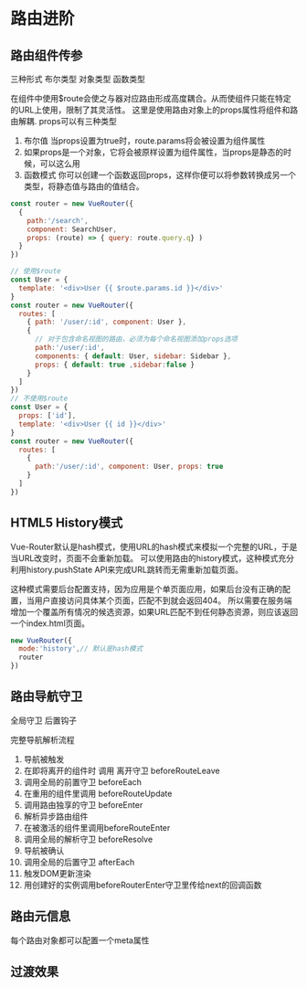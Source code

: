 # 路由进阶
## 路由组件传参
三种形式
布尔类型
对象类型
函数类型

在组件中使用$route会使之与器对应路由形成高度耦合。从而使组件只能在特定的URL上使用，限制了其灵活性。
这里是使用路由对象上的props属性将组件和路由解耦.
props可以有三种类型
1. 布尔值
当props设置为true时，route.params将会被设置为组件属性
2. 如果props是一个对象，它将会被原样设置为组件属性，当props是静态的时候，可以这么用
3. 函数模式
你可以创建一个函数返回props，这样你便可以将参数转换成另一个类型，将静态值与路由的值结合。
```js
const router = new VueRouter({
  { 
    path:'/search',
    component: SearchUser,
    props: (route) => { query: route.query.q} )
  }
})
```
```js
// 使用$route 
const User = {
  template: '<div>User {{ $route.params.id }}</div>'
}
const router = new VueRouter({
  routes: [
    { path: '/user/:id', component: User },
    {
      // 对于包含命名视图的路由，必须为每个命名视图添加props选项
      path:'/user/:id',
      components: { default: User, sidebar: Sidebar },
      props: { default: true ,sidebar:false }
    }
  ]
})
// 不使用$route
const User = {
  props: ['id'],
  template: '<div>User {{ id }}</div>'
}
const router = new VueRouter({
  routes: [
    {
      path:'/user/:id', component: User, props: true 
    }
  ]
})
```

## HTML5 History模式
Vue-Router默认是hash模式，使用URL的hash模式来模拟一个完整的URL，于是当URL改变时，页面不会重新加载。
可以使用路由的history模式，这种模式充分利用history.pushState API来完成URL跳转而无需重新加载页面。

这种模式需要后台配置支持，因为应用是个单页面应用，如果后台没有正确的配置，当用户直接访问具体某个页面，匹配不到就会返回404。
所以需要在服务端增加一个覆盖所有情况的候选资源，如果URL匹配不到任何静态资源，则应该返回一个index.html页面。
```js
new VueRouter({
  mode:'history',// 默认是hash模式
  router
})
```
## 路由导航守卫
全局守卫
后置钩子

完整导航解析流程

1. 导航被触发
2. 在即将离开的组件时 调用 离开守卫  beforeRouteLeave
3. 调用全局的前置守卫 beforeEach
4. 在重用的组件里调用 beforeRouteUpdate 
5. 调用路由独享的守卫 beforeEnter
6. 解析异步路由组件
7. 在被激活的组件里调用beforeRouteEnter
8. 调用全局的解析守卫 beforeResolve
9. 导航被确认
10. 调用全局的后置守卫 afterEach
11. 触发DOM更新渲染
12. 用创建好的实例调用beforeRouterEnter守卫里传给next的回调函数

## 路由元信息
每个路由对象都可以配置一个meta属性
## 过渡效果


